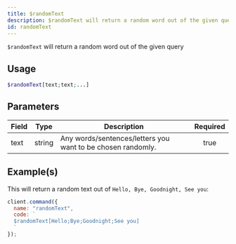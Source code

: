 ```yaml
---
title: $randomText
description: $randomText will return a random word out of the given query
id: randomText
---
```


`$randomText` will return a random word out of the given query

## Usage

```php
$randomText[text;text;...]
```

## Parameters

| Field | Type   | Description                                                 | Required |
| ----- | ------ | ----------------------------------------------------------- | :------: |
| text  | string | Any words/sentences/letters you want to be chosen randomly. |   true   |

## Example(s)

This will return a random text out of `Hello, Bye, Goodnight, See you`:

```javascript
client.command({
  name: "randomText",
  code: `
  $randomText[Hello;Bye;Goodnight;See you]
  `
});
```
